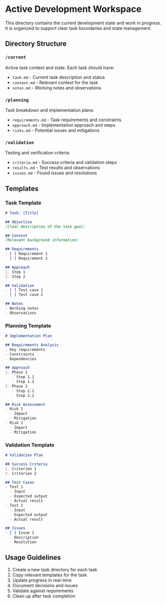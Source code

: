 # Active Development Workspace

This directory contains the current development state and work in progress. It is organized to support clear task boundaries and state management.

## Directory Structure

### `/current`
Active task context and state. Each task should have:
- `task.md` - Current task description and status
- `context.md` - Relevant context for the task
- `notes.md` - Working notes and observations

### `/planning`
Task breakdown and implementation plans:
- `requirements.md` - Task requirements and constraints
- `approach.md` - Implementation approach and steps
- `risks.md` - Potential issues and mitigations

### `/validation`
Testing and verification criteria:
- `criteria.md` - Success criteria and validation steps
- `results.md` - Test results and observations
- `issues.md` - Found issues and resolutions

## Templates

### Task Template
```markdown
# Task: [Title]

## Objective
[Clear description of the task goal]

## Context
[Relevant background information]

## Requirements
- [ ] Requirement 1
- [ ] Requirement 2

## Approach
1. Step 1
2. Step 2

## Validation
- [ ] Test case 1
- [ ] Test case 2

## Notes
- Working notes
- Observations
```

### Planning Template
```markdown
# Implementation Plan

## Requirements Analysis
- Key requirements
- Constraints
- Dependencies

## Approach
1. Phase 1
   - Step 1.1
   - Step 1.2
2. Phase 2
   - Step 2.1
   - Step 2.2

## Risk Assessment
- Risk 1
  - Impact
  - Mitigation
- Risk 2
  - Impact
  - Mitigation
```

### Validation Template
```markdown
# Validation Plan

## Success Criteria
1. Criterion 1
2. Criterion 2

## Test Cases
- Test 1
  - Input
  - Expected output
  - Actual result
- Test 2
  - Input
  - Expected output
  - Actual result

## Issues
- [ ] Issue 1
  - Description
  - Resolution
```

## Usage Guidelines

1. Create a new task directory for each task
2. Copy relevant templates for the task
3. Update progress in real-time
4. Document decisions and issues
5. Validate against requirements
6. Clean up after task completion